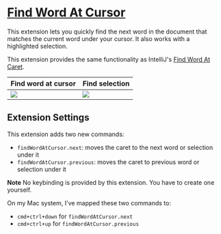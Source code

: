 # [Find Word At Cursor](https://marketplace.visualstudio.com/items?itemName=mksafi.find-word-at-cursor)

This extension lets you quickly find the next word in the document that matches the current word under your cursor. It also works with a highlighted selection.

This extension provides the same functionality as IntelliJ's [Find Word At Caret](https://www.jetbrains.com/help/idea/finding-word-at-caret.html).

|Find word at cursor|Find selection|
|---|---|
|![](https://raw.githubusercontent.com/msafi/xvsc/master/findWordAtCursor/demoFiles/wordDemo.gif)|![](https://raw.githubusercontent.com/msafi/xvsc/master/findWordAtCursor/demoFiles/selectionDemo.gif)|

## Extension Settings

This extension adds two new commands:

* `findWordAtCursor.next`: moves the caret to the next word or selection under it
* `findWordAtCursor.previous`: moves the caret to previous word or selection under it

**Note** No keybinding is provided by this extension. You have to create one yourself.

On my Mac system, I've mapped these two commands to:

* `cmd+ctrl+down` for `findWordAtCursor.next`
* `cmd+ctrl+up` for `findWordAtCursor.previous`
